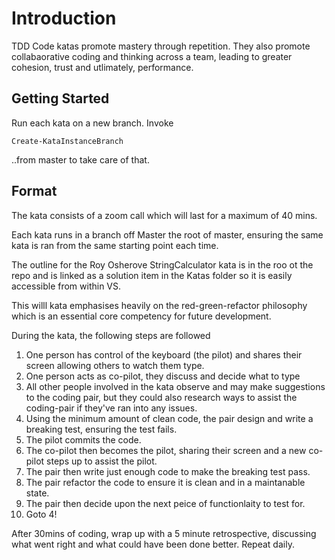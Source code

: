 # Introduction 
TDD Code katas promote mastery through repetition. They also promote collabaorative coding and thinking across a team, leading to greater cohesion, trust and utlimately, performance.

## Getting Started
Run each kata on a new branch. Invoke

`Create-KataInstanceBranch`


..from master to take care of that.



## Format
The kata consists of a zoom call which will last for a maximum of 40 mins.

Each kata runs in a branch off Master the root of master, ensuring the same kata is ran from the same starting point each time.

The outline for the Roy Osherove StringCalculator kata is in the roo ot the repo and is linked as a solution item in the Katas folder so it is easily accessible from within VS.

This willl kata emphasises heavily on the red-green-refactor philosophy which is an essential core competency for future development.

During the kata, the following steps are followed

1. One person has control of the keyboard (the pilot) and shares their screen allowing others to watch them type.
2. One person acts as co-pilot, they discuss and decide what to type
3. All other people involved in the kata observe and may make suggestions to the coding pair, but they could also research ways to assist the coding-pair if they've ran into any issues.
4. Using the minimum amount of clean code, the pair design and write a breaking test, ensuring the test fails.
5. The pilot commits the code.
6. The co-pilot then becomes the pilot, sharing their screen and a new co-pilot steps up to assist the pilot.
7. The pair then write just enough code to make the breaking test pass.
8. The pair refactor the code to ensure it is clean and in a maintanable state.
9. The pair then decide upon the next peice of functionlaity to test for. 
10. Goto 4!

After 30mins of coding, wrap up with a 5 minute retrospective, discussing what went right and what could have been done better. Repeat daily.
